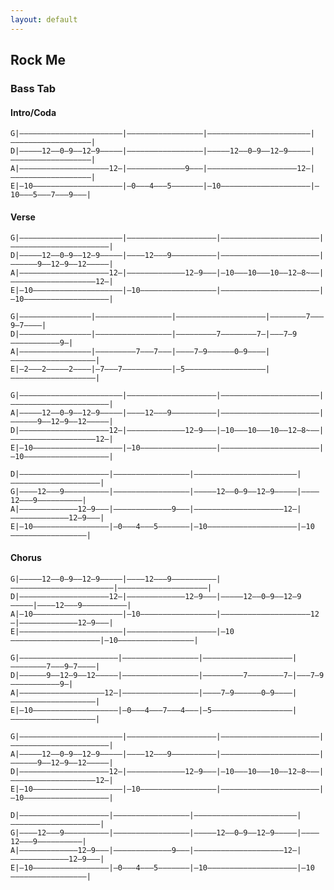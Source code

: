 ```yaml
---
layout: default
---
```


Rock Me
-------

### Bass Tab ###

#### Intro/Coda ####

    G|———————————————————————|—————————————————|———————————————————————|——————————————————|
    D|—————12——0—9——12—9—————|—————————————————|—————12——0—9——12—9—————|——————————————————|
    A|————————————————————12—|—————————————9———|————————————————————12—|——————————————————|
    E|—10————————————————————|—0———4———5———————|—10————————————————————|—10———5———7———9———|

#### Verse ####

    G|———————————————————————|————————————————————|——————————————————————|——————————————————————|
    D|—————12——0—9——12—9—————|————12———9——————————|——————————————————————|——————9——12—9——12—————|
    A|————————————————————12—|—————————————12—9———|—10———10———10——12—8~——|———————————————————12—|
    E|—10————————————————————|—10—————————————————|——————————————————————|—10———————————————————|

    G|————————————————|—————————————————|————————————————————|————————7———9—7————|
    D|————————————————|—————————————————|—————————7————————7—|———7—9———————————9—|
    A|————————————————|—————————7———7———|————7—9——————0—9————|———————————————————|
    E|—2———2—————2————|—7———7———————————|—5——————————————————|———————————————————|

    G|———————————————————————|————————————————————|——————————————————————|——————————————————————|
    A|—————12——0—9——12—9—————|————12———9——————————|——————————————————————|——————9——12—9——12—————|
    D|————————————————————12—|—————————————12—9———|—10———10———10——12—8~——|———————————————————12—|
    E|—10————————————————————|—10—————————————————|——————————————————————|—10———————————————————|

    D|————————————————————|—————————————————|———————————————————————|————————————————————|
    G|————12———9——————————|—————————————————|—————12——0—9——12—9—————|————12———9——————————|
    A|—————————————12—9———|—————————————9———|————————————————————12—|—————————————12—9———|
    E|—10—————————————————|—0———4———5———————|—10————————————————————|—10—————————————————|

#### Chorus ####

    G|—————12——0—9——12—9—————|————12———9——————————|———————————————————————|————————————————————|
    D|————————————————————12—|—————————————12—9———|—————12——0—9——12—9—————|————12———9——————————|
    A|—10————————————————————|—10—————————————————|————————————————————12—|—————————————12—9———|
    E|———————————————————————|————————————————————|—10————————————————————|—10—————————————————|

    G|——————————————————————|—————————————————|————————————————————|————————7———9—7————|
    D|——————9——12—9——12—————|—————————————————|—————————7————————7—|———7—9———————————9—|
    A|———————————————————12—|—————————————————|————7—9——————0—9————|———————————————————|
    E|—10———————————————————|—0———4———7———4———|—5——————————————————|———————————————————|

    G|———————————————————————|————————————————————|——————————————————————|——————————————————————|
    A|—————12——0—9——12—9—————|————12———9——————————|——————————————————————|——————9——12—9——12—————|
    D|————————————————————12—|—————————————12—9———|—10———10———10——12—8~——|———————————————————12—|
    E|—10————————————————————|—10—————————————————|——————————————————————|—10———————————————————|

    D|————————————————————|—————————————————|———————————————————————|————————————————————|
    G|————12———9——————————|—————————————————|—————12——0—9——12—9—————|————12———9——————————|
    A|—————————————12—9———|—————————————9———|————————————————————12—|—————————————12—9———|
    E|—10—————————————————|—0———4———5———————|—10————————————————————|—10—————————————————|
